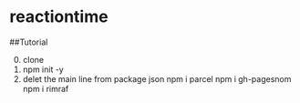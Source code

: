 # reactiontime

##Tutorial


0. clone
1. npm init -y
2. delet the main line from package json
npm i parcel
npm i gh-pagesnom
npm i rimraf
